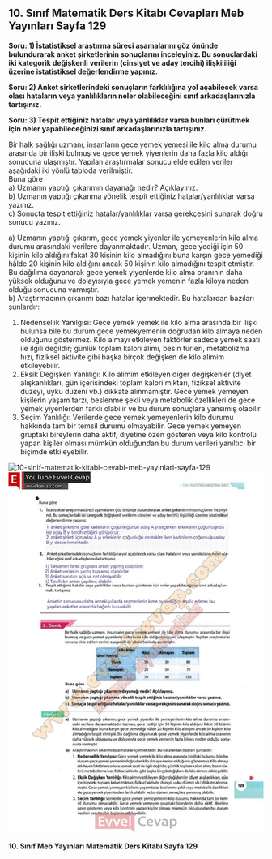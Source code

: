 ## 10. Sınıf Matematik Ders Kitabı Cevapları Meb Yayınları Sayfa 129

**Soru: 1) İstatistiksel araştırma süreci aşamalarını göz önünde bulundurarak anket şirketlerinin sonuçlarını inceleyiniz. Bu sonuçlardaki iki kategorik değişkenli verilerin (cinsiyet ve aday tercihi) ilişkililiği üzerine istatistiksel değerlendirme yapınız.**

**Soru: 2) Anket şirketlerindeki sonuçların farklılığına yol açabilecek varsa olası hataların veya yanlılıkların neler olabileceğini sınıf arkadaşlarınızla tartışınız.**

**Soru: 3) Tespit ettiğiniz hatalar veya yanlılıklar varsa bunları çürütmek için neler yapabileceğinizi sınıf arkadaşlarınızla tartışınız.**

Bir halk sağlığı uzmanı, insanların gece yemek yemesi ile kilo alma durumu arasında bir ilişki bulmuş ve gece yemek yiyenlerin daha fazla kilo aldığı sonucuna ulaşmıştır. Yapılan araştırmalar sonucu elde edilen veriler aşağıdaki iki yönlü tabloda verilmiştir.  
 Buna göre  
 a) Uzmanın yaptığı çıkarımın dayanağı nedir? Açıklayınız.  
 b) Uzmanın yaptığı çıkarıma yönelik tespit ettiğiniz hatalar/yanlılıklar varsa yazınız.  
 c) Sonuçta tespit ettiğiniz hatalar/yanlılıklar varsa gerekçesini sunarak doğru sonucu yazınız.

a) Uzmanın yaptığı çıkarım, gece yemek yiyenler ile yemeyenlerin kilo alma durumu arasındaki verilere dayanmaktadır. Uzman, gece yediği için 50 kişinin kilo aldığını fakat 30 kişinin kilo almadığını buna karşın gece yemediği hâlde 20 kişinin kilo aldığını ancak 50 kişinin kilo almadığını tespit etmiştir. Bu dağılıma dayanarak gece yemek yiyenlerde kilo alma oranının daha yüksek olduğunu ve dolayısıyla gece yemek yemenin fazla kiloya neden olduğu sonucuna varmıştır.  
 b) Araştırmacının çıkarımı bazı hatalar içermektedir. Bu hatalardan bazıları şunlardır:  
 1. Nedensellik Yanılgısı: Gece yemek yemek ile kilo alma arasında bir ilişki bulunsa bile bu durum gece yemekyemenin doğrudan kilo almaya neden olduğunu göstermez. Kilo almayı etkileyen faktörler sadece yemek saati ile ilgili değildir; günlük toplam kalori alımı, besin türleri, metabolizma hızı, fiziksel aktivite gibi başka birçok değişken de kilo alimim etkileyebilir.  
 2. Eksik Değişken Yanlılığı: Kilo alimim etkileyen diğer değişkenler (diyet alışkanlıkları, gün içerisindeki toplam kalori miktarı, fiziksel aktivite düzeyi, uyku düzeni vb.) dikkate alınmamıştır. Gece yemek yemeyen kişilerin yaşam tarzı, beslenme şekli veya metabolik özellikleri de gece yemek yiyenlerden farklı olabilir ve bu durum sonuçlara yansımış olabilir.  
 3. Seçim Yanlılığı: Verilerde gece yemek yemeyenlerin kilo durumu hakkında tam bir temsil durumu olmayabilir. Gece yemek yemeyen gruptaki bireylerin daha aktif, diyetine özen gösteren veya kilo kontrolü yapan kişiler olması mümkün olduğundan bu durum verileri yanıltıcı bir biçimde etkileyebilir.

![10-sinif-matematik-kitabi-cevabi-meb-yayinlari-sayfa-129]()![10-sinif-matematik-kitabi-cevabi-meb-yayinlari-sayfa-129](./image1.webp)

**10. Sınıf Meb Yayınları Matematik Ders Kitabı Sayfa 129**